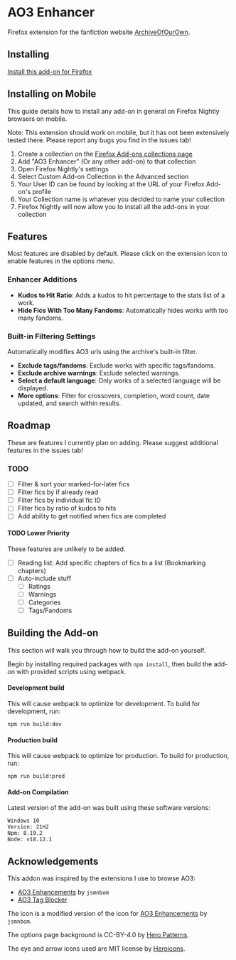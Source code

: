 # AO3 Enhancer

Firefox extension for the fanfiction website [ArchiveOfOurOwn](http://archiveofourown.org/).

## Installing

[Install this add-on for Firefox](https://addons.mozilla.org/en-US/firefox/addon/ao3-enhancer/)

## Installing on Mobile

This guide details how to install any add-on in general on Firefox Nightly browsers on mobile.

Note: This extension should work on mobile, but it has not been extensively tested there. Please report any bugs you find in the issues tab!

1. Create a collection on the [Firefox Add-ons collections page](https://addons.mozilla.org/en-US/firefox/collections/)
2. Add "AO3 Enhancer" (Or any other add-on) to that collection
3. Open Firefox Nightly's settings
4. Select Custom Add-on Collection in the Advanced section
5. Your User ID can be found by looking at the URL of your Firefox Add-on's profile
6. Your Collection name is whatever you decided to name your collection
7. Firefox Nightly will now allow you to install all the add-ons in your collection

## Features

Most features are disabled by default. Please click on the extension icon to enable features in the options menu.

### Enhancer Additions

- **Kudos to Hit Ratio**: Adds a kudos to hit percentage to the stats list of a work.
- **Hide Fics With Too Many Fandoms**: Automatically hides works with too many fandoms.

### Built-in Filtering Settings

Automatically modifies AO3 urls using the archive's built-in filter.

- **Exclude tags/fandoms**: Exclude works with specific tags/fandoms.
- **Exclude archive warnings**: Exclude selected warnings.
- **Select a default language**: Only works of a selected language will be displayed.
- **More options**: Filter for crossovers, completion, word count, date updated, and search within results.

## Roadmap

These are features I currently plan on adding. Please suggest additional features in the issues tab!

### TODO

- [ ] Filter & sort your marked-for-later fics
- [ ] Filter fics by if already read
- [ ] Filter fics by individual fic ID
- [ ] Filter fics by ratio of kudos to hits
- [ ] Add ability to get notified when fics are completed

#### TODO Lower Priority

These features are unlikely to be added.

- [ ] Reading list: Add specific chapters of fics to a list (Bookmarking chapters)
- [ ] Auto-include stuff
    - [ ] Ratings
    - [ ] Warnings
    - [ ] Categories
    - [ ] Tags/Fandoms

## Building the Add-on

This section will walk you through how to build the add-on yourself.

Begin by installing required packages with `npm install`, then build the add-on with provided scripts using webpack.

#### Development build

This will cause webpack to optimize for development. To build for development, run:

`npm run build:dev`

#### Production build

This will cause webpack to optimize for production. To build for production, run:

`npm run build:prod`

#### Add-on Compilation
Latest version of the add-on was built using these software versions:

```
Windows 10
Version: 21H2
Npm: 8.19.2
Node: v18.12.1
```

## Acknowledgements

This addon was inspired by the extensions I use to browse AO3:

-   [AO3 Enhancements](https://github.com/jsmnbom/ao3-enhancements) by `jsmnbom`
-   [AO3 Tag Blocker](https://github.com/ao3-tag-blocker/tag-blocker)

The icon is a modified version of the icon for [AO3 Enhancements](https://github.com/jsmnbom/ao3-enhancements) by `jsmnbom`.

The options page background is CC-BY-4.0 by [Hero Patterns](http://www.heropatterns.com/).

The eye and arrow icons used are MIT license by [Heroicons](https://heroicons.com/).
